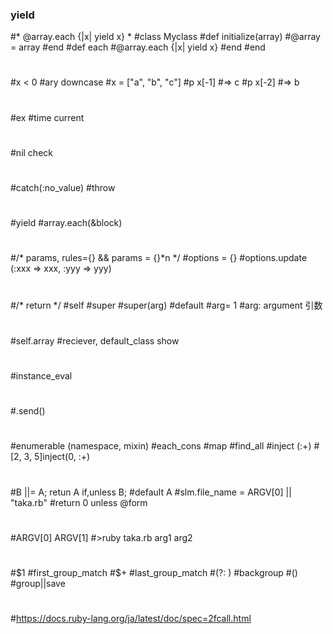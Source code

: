 ### yield

#* @array.each {|x| yield x} *
#class Myclass
#def initialize(array)
#@array = array
#end
#def each
#@array.each {|x| yield x}
#end
#end
#
#x < 0 
#ary downcase
#x = ["a", "b", "c"]
#p x[-1] #=> c
#p x[-2] #=> b
#
#ex
#time current
#
#nil check
#
#
#catch(:no_value)
#throw
#
#yield
#array.each(&block)
#
#/* params, rules={} && params = {}*n */
#options = {}
#options.update (:xxx => xxx, :yyy => yyy)
#
#/* return */
#self
#super
#super(arg) #default #arg= 1
#arg: argument 引数
#
#self.array #reciever, default_class show
#
#instance_eval
#
#.send()
#
#enumerable (namespace, mixin)
#each_cons
#map
#find_all
#inject (:+)     #[2, 3, 5]inject(0, :+)
#
#B ||= A; retun A if,unless B; #default A
#slm.file_name = ARGV[0] || "taka.rb"
#return 0 unless @form
#
#ARGV[0] ARGV[1]
#>ruby taka.rb arg1 arg2
#
#$1 #first_group_match
#$+ #last_group_match
#(?: ) #backgroup
#()    #group||save
#
#https://docs.ruby-lang.org/ja/latest/doc/spec=2fcall.html
#

